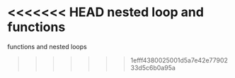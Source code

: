 <<<<<<< HEAD
nested loop and functions
=======
functions and nested loops
>>>>>>> 1efff4380025001d5a7e42e7790233d5c6b0a95a
